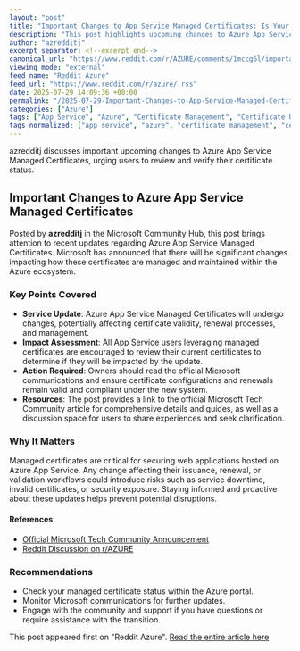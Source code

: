 ```yaml
---
layout: "post"
title: "Important Changes to App Service Managed Certificates: Is Your Certificate Affected?"
description: "This post highlights upcoming changes to Azure App Service Managed Certificates, with a focus on potential impacts for users. It prompts certificate owners to review details to ensure their certificates remain valid and compliant, and provides references to official Microsoft communications for further action."
author: "azredditj"
excerpt_separator: <!--excerpt_end-->
canonical_url: "https://www.reddit.com/r/AZURE/comments/1mccg6l/important_changes_to_app_service_managed/"
viewing_mode: "external"
feed_name: "Reddit Azure"
feed_url: "https://www.reddit.com/r/azure/.rss"
date: 2025-07-29 14:09:36 +00:00
permalink: "/2025-07-29-Important-Changes-to-App-Service-Managed-Certificates-Is-Your-Certificate-Affected.html"
categories: ["Azure"]
tags: ["App Service", "Azure", "Certificate Management", "Certificate Update", "Cloud Services", "Community", "Managed Certificates", "Microsoft", "Service Changes", "TLS/SSL"]
tags_normalized: ["app service", "azure", "certificate management", "certificate update", "cloud services", "community", "managed certificates", "microsoft", "service changes", "tls slash ssl"]
---
```


azredditj discusses important upcoming changes to Azure App Service Managed Certificates, urging users to review and verify their certificate status.<!--excerpt_end-->

## Important Changes to Azure App Service Managed Certificates

Posted by **azredditj** in the Microsoft Community Hub, this post brings attention to recent updates regarding Azure App Service Managed Certificates. Microsoft has announced that there will be significant changes impacting how these certificates are managed and maintained within the Azure ecosystem.

### Key Points Covered

- **Service Update**: Azure App Service Managed Certificates will undergo changes, potentially affecting certificate validity, renewal processes, and management.
- **Impact Assessment**: All App Service users leveraging managed certificates are encouraged to review their current certificates to determine if they will be impacted by the update.
- **Action Required**: Owners should read the official Microsoft communications and ensure certificate configurations and renewals remain valid and compliant under the new system.
- **Resources**: The post provides a link to the official Microsoft Tech Community article for comprehensive details and guides, as well as a discussion space for users to share experiences and seek clarification.

### Why It Matters

Managed certificates are critical for securing web applications hosted on Azure App Service. Any change affecting their issuance, renewal, or validation workflows could introduce risks such as service downtime, invalid certificates, or security exposure. Staying informed and proactive about these updates helps prevent potential disruptions.

#### References

- [Official Microsoft Tech Community Announcement](https://techcommunity.microsoft.com/blog/AppsonAzureBlog/important-changes-to-app-service-managed-certificates-is-your-certificate-affect/4435193)
- [Reddit Discussion on r/AZURE](https://www.reddit.com/r/AZURE/comments/1mccg6l/important_changes_to_app_service_managed/)

### Recommendations

- Check your managed certificate status within the Azure portal.
- Monitor Microsoft communications for further updates.
- Engage with the community and support if you have questions or require assistance with the transition.

This post appeared first on "Reddit Azure". [Read the entire article here](https://www.reddit.com/r/AZURE/comments/1mccg6l/important_changes_to_app_service_managed/)
